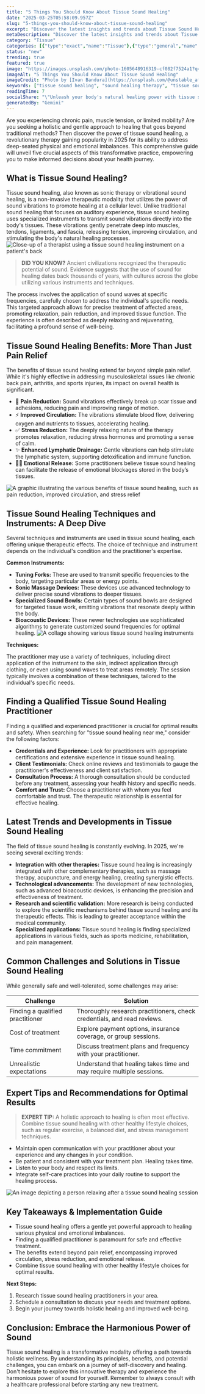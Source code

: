 ```yaml
---
title: "5 Things You Should Know About Tissue Sound Healing"
date: "2025-03-25T05:58:09.957Z"
slug: "5-things-you-should-know-about-tissue-sound-healing"
excerpt: "Discover the latest insights and trends about Tissue Sound Healing. This comprehensive guide covers everything you need to know about Tissue Sound Healing in 2025."
metaDescription: "Discover the latest insights and trends about Tissue Sound Healing. This comprehensive guide covers everything you need to know about Tissue Sound Healing ..."
category: "Tissue"
categories: [{"type":"exact","name":"Tissue"},{"type":"general","name":"Alternative Medicine"},{"type":"medium","name":"Sound Therapy"},{"type":"specific","name":"Vibrational Healing"},{"type":"niche","name":"Cymatics Application"}]
status: "new"
trending: true
featured: true
image: "https://images.unsplash.com/photo-1605648916319-cf082f7524a1?q=85&w=1200&fit=max&fm=webp&auto=compress"
imageAlt: "5 Things You Should Know About Tissue Sound Healing"
imageCredit: "Photo by [Ivan Bandura](https://unsplash.com/@unstable_affliction) on Unsplash"
keywords: ["tissue sound healing", "sound healing therapy", "tissue sound healing benefits", "what is tissue sound healing", "tissue sound healing near me", "learn tissue sound healing", "tissue sound healing techniques", "tissue sound healing practitioners", "best tissue sound healing tools", "buy tissue sound healing instruments"]
readingTime: 7
socialShare: "\"Unleash your body's natural healing power with tissue sound healing – a gentle yet profound therapy that goes beyond pain relief to address deep-seated imbalances.\""
generatedBy: "Gemini"
---
```




Are you experiencing chronic pain, muscle tension, or limited mobility?  Are you seeking a holistic and gentle approach to healing that goes beyond traditional methods? Then discover the power of tissue sound healing, a revolutionary therapy gaining popularity in 2025 for its ability to address deep-seated physical and emotional imbalances. This comprehensive guide will unveil five crucial aspects of this transformative practice, empowering you to make informed decisions about your health journey.

## What is Tissue Sound Healing?

Tissue sound healing, also known as sonic therapy or vibrational sound healing, is a non-invasive therapeutic modality that utilizes the power of sound vibrations to promote healing at a cellular level. Unlike traditional sound healing that focuses on auditory experience, tissue sound healing uses specialized instruments to transmit sound vibrations directly into the body's tissues.  These vibrations gently penetrate deep into muscles, tendons, ligaments, and fascia, releasing tension, improving circulation, and stimulating the body's natural healing processes. ![Close-up of a therapist using a tissue sound healing instrument on a patient's back](https://images.unsplash.com/photo-1492550866188-62dbe0ce1559?q=85&w=1200&fit=max&fm=webp&auto=compress)

> **DID YOU KNOW?**  Ancient civilizations recognized the therapeutic potential of sound.  Evidence suggests that the use of sound for healing dates back thousands of years, with cultures across the globe utilizing various instruments and techniques.

The process involves the application of sound waves at specific frequencies, carefully chosen to address the individual's specific needs. This targeted approach allows for precise treatment of affected areas, promoting relaxation, pain reduction, and improved tissue function. The experience is often described as deeply relaxing and rejuvenating, facilitating a profound sense of well-being.

## Tissue Sound Healing Benefits: More Than Just Pain Relief

The benefits of tissue sound healing extend far beyond simple pain relief.  While it's highly effective in addressing musculoskeletal issues like chronic back pain, arthritis, and sports injuries, its impact on overall health is significant.

* 🔑 **Pain Reduction:** Sound vibrations effectively break up scar tissue and adhesions, reducing pain and improving range of motion.
* ⚡ **Improved Circulation:** The vibrations stimulate blood flow, delivering oxygen and nutrients to tissues, accelerating healing.
* ✅ **Stress Reduction:** The deeply relaxing nature of the therapy promotes relaxation, reducing stress hormones and promoting a sense of calm.
* ✨ **Enhanced Lymphatic Drainage:**  Gentle vibrations can help stimulate the lymphatic system, supporting detoxification and immune function.
* 🧘‍♀️ **Emotional Release:** Some practitioners believe tissue sound healing can facilitate the release of emotional blockages stored in the body’s tissues.

![A graphic illustrating the various benefits of tissue sound healing, such as pain reduction, improved circulation, and stress relief](https://images.unsplash.com/photo-1551232864-0b336dcdc028?q=85&w=1200&fit=max&fm=webp&auto=compress)

## Tissue Sound Healing Techniques and Instruments: A Deep Dive

Several techniques and instruments are used in tissue sound healing, each offering unique therapeutic effects.  The choice of technique and instrument depends on the individual's condition and the practitioner's expertise.

**Common Instruments:**

* **Tuning Forks:**  These are used to transmit specific frequencies to the body, targeting particular areas or energy points.
* **Sonic Massage Devices:**  These devices use advanced technology to deliver precise sound vibrations to deeper tissues.
* **Specialized Sound Bowls:**  Certain types of sound bowls are designed for targeted tissue work, emitting vibrations that resonate deeply within the body.
* **Bioacoustic Devices:**  These newer technologies use sophisticated algorithms to generate customized sound frequencies for optimal healing. ![A collage showing various tissue sound healing instruments](https://images.unsplash.com/photo-1517343155053-3bc076e687b9?q=85&w=1200&fit=max&fm=webp&auto=compress)

**Techniques:**

The practitioner may use a variety of techniques, including direct application of the instrument to the skin, indirect application through clothing, or even using sound waves to treat areas remotely.  The session typically involves a combination of these techniques, tailored to the individual's specific needs.

## Finding a Qualified Tissue Sound Healing Practitioner

Finding a qualified and experienced practitioner is crucial for optimal results and safety.  When searching for "tissue sound healing near me," consider the following factors:

* **Credentials and Experience:** Look for practitioners with appropriate certifications and extensive experience in tissue sound healing.
* **Client Testimonials:** Check online reviews and testimonials to gauge the practitioner's effectiveness and client satisfaction.
* **Consultation Process:** A thorough consultation should be conducted before any treatment, assessing your health history and specific needs.
* **Comfort and Trust:** Choose a practitioner with whom you feel comfortable and trust.  The therapeutic relationship is essential for effective healing.

## Latest Trends and Developments in Tissue Sound Healing

The field of tissue sound healing is constantly evolving.  In 2025, we're seeing several exciting trends:

* **Integration with other therapies:**  Tissue sound healing is increasingly integrated with other complementary therapies, such as massage therapy, acupuncture, and energy healing, creating synergistic effects.
* **Technological advancements:**  The development of new technologies, such as advanced bioacoustic devices, is enhancing the precision and effectiveness of treatment.
* **Research and scientific validation:**  More research is being conducted to explore the scientific mechanisms behind tissue sound healing and its therapeutic effects.  This is leading to greater acceptance within the medical community.
* **Specialized applications:**  Tissue sound healing is finding specialized applications in various fields, such as sports medicine, rehabilitation, and pain management.

## Common Challenges and Solutions in Tissue Sound Healing

While generally safe and well-tolerated, some challenges may arise:

| Challenge                     | Solution                                                                    |
|------------------------------|----------------------------------------------------------------------------|
| Finding a qualified practitioner | Thoroughly research practitioners, check credentials, and read reviews. |
| Cost of treatment            | Explore payment options, insurance coverage, or group sessions.             |
| Time commitment              | Discuss treatment plans and frequency with your practitioner.               |
| Unrealistic expectations     | Understand that healing takes time and may require multiple sessions.       |

## Expert Tips and Recommendations for Optimal Results

> **EXPERT TIP:**  A holistic approach to healing is often most effective.  Combine tissue sound healing with other healthy lifestyle choices, such as regular exercise, a balanced diet, and stress management techniques.

*  Maintain open communication with your practitioner about your experience and any changes in your condition.
*  Be patient and consistent with your treatment plan.  Healing takes time.
*  Listen to your body and respect its limits.
*  Integrate self-care practices into your daily routine to support the healing process.

![An image depicting a person relaxing after a tissue sound healing session](https://images.unsplash.com/photo-1542915801-3cc662f13699?q=85&w=1200&fit=max&fm=webp&auto=compress)

## Key Takeaways & Implementation Guide

* Tissue sound healing offers a gentle yet powerful approach to healing various physical and emotional imbalances.
*  Finding a qualified practitioner is paramount for safe and effective treatment.
*  The benefits extend beyond pain relief, encompassing improved circulation, stress reduction, and emotional release.
*  Combine tissue sound healing with other healthy lifestyle choices for optimal results.

**Next Steps:**

1. Research tissue sound healing practitioners in your area.
2. Schedule a consultation to discuss your needs and treatment options.
3. Begin your journey towards holistic healing and improved well-being.

## Conclusion: Embrace the Harmonious Power of Sound

Tissue sound healing is a transformative modality offering a path towards holistic wellness. By understanding its principles, benefits, and potential challenges, you can embark on a journey of self-discovery and healing.  Don't hesitate to explore this innovative therapy and experience the harmonious power of sound for yourself.  Remember to always consult with a healthcare professional before starting any new treatment.

